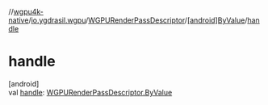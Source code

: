 //[wgpu4k-native](../../../../index.md)/[io.ygdrasil.wgpu](../../index.md)/[WGPURenderPassDescriptor](../index.md)/[[android]ByValue](index.md)/[handle](handle.md)

# handle

[android]\
val [handle](handle.md): [WGPURenderPassDescriptor.ByValue](../../../io.ygdrasil.wgpu.android/-w-g-p-u-render-pass-descriptor/-by-value/index.md)